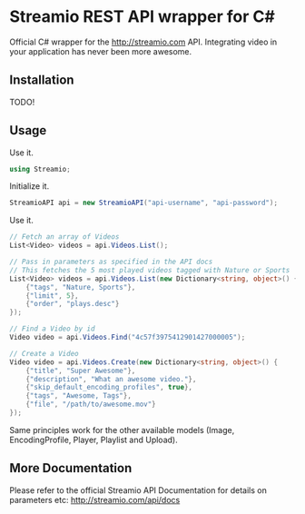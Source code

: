 Streamio REST API wrapper for C#
================================

Official C# wrapper for the http://streamio.com API. Integrating video in your application has never been more awesome.

Installation
------------

TODO!
    
Usage
-----

Use it.

``` c#
using Streamio;
```

Initialize it.

``` c#
StreamioAPI api = new StreamioAPI("api-username", "api-password");
```

Use it.

``` c#
// Fetch an array of Videos
List<Video> videos = api.Videos.List();

// Pass in parameters as specified in the API docs
// This fetches the 5 most played videos tagged with Nature or Sports
List<Video> videos = api.Videos.List(new Dictionary<string, object>() {
	{"tags", "Nature, Sports"},
	{"limit", 5},
	{"order", "plays.desc"}
});

// Find a Video by id
Video video = api.Videos.Find("4c57f3975412901427000005");

// Create a Video
Video video = api.Videos.Create(new Dictionary<string, object>() {
	{"title", "Super Awesome"},
	{"description", "What an awesome video."},
	{"skip_default_encoding_profiles", true},
	{"tags", "Awesome, Tags"},
	{"file", "/path/to/awesome.mov"}
});
```

Same principles work for the other available models (Image, EncodingProfile, Player, Playlist and Upload).

More Documentation
------------------

Please refer to the official Streamio API Documentation for details on parameters etc:
http://streamio.com/api/docs
